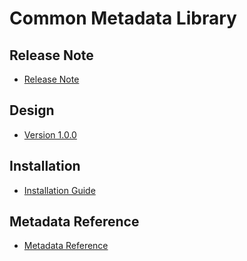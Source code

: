 # Common Metadata Library

## Release Note

- [Release Note](gen-lib-release-note)

## Design

- [Version 1.0.0](gen-lib-design)

## Installation

- [Installation Guide](gen-lib-installation)

## Metadata Reference

- [Metadata Reference](https://packages.dhis2.org/en/GEN_LIB/1.0.0/GEN_LIB_1.0.0_DHIS2.38.xlsx)
